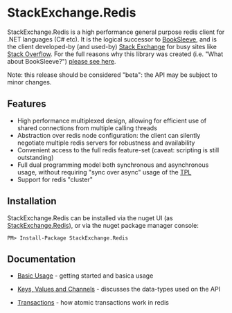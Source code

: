StackExchange.Redis
===================

StackExchange.Redis is a high performance general purpose redis client for .NET languages (C# etc). It is the logical successor to [BookSleeve](https://code.google.com/p/booksleeve/),
and is the client developed-by (and used-by) [Stack Exchange](http://stackexchange.com/) for busy sites like [Stack Overflow](http://stackoverflow.com/). For the full reasons
why this library was created (i.e. "What about BookSleeve?") [please see here](http://marcgravell.blogspot.com/2014/03/so-i-went-and-wrote-another-redis-client.html).

Note: this release should be considered "beta": the API may be subject  to minor changes.

Features
--

- High performance multiplexed design, allowing for efficient use of shared connections from multiple calling threads
- Abstraction over redis node configuration: the client can silently negotiate multiple redis servers for robustness and availability
- Convenient access to the full redis feature-set (caveat: scripting is still outstanding)
- Full dual programming model both synchronous and asynchronous usage, without requiring "sync over async" usage of the [TPL][1]
- Support for redis "cluster"

Installation
---

StackExchange.Redis can be installed via the nuget UI (as [StackExchange.Redis](https://www.nuget.org/packages/StackExchange.Redis/)), or via the nuget package manager console:

    PM> Install-Package StackExchange.Redis

Documentation
---

- [Basic Usage](https://github.com/StackExchange/StackExchange.Redis/blob/master/Docs/Basics.md) - getting started and basica usage
- [Keys, Values and Channels](https://github.com/StackExchange/StackExchange.Redis/blob/master/Docs/Keys%20and%20Values.md) - discusses the data-types used on the API
- [Transactions](https://github.com/StackExchange/StackExchange.Redis/blob/master/Docs/Transactions.md) - how atomic transactions work in redis

  [1]: http://msdn.microsoft.com/en-us/library/dd460717%28v=vs.110%29.aspx
